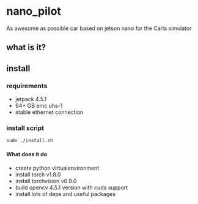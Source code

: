 # nano_pilot
As awesome as possible car based on jetson nano for the Carla simulator

## what is it?

## install

### requirements

- jetpack 4.5.1
- 64+ GB emc uhs-1
- stable ethernet connection

### install script

`sudo ./install.sh`

#### What does it do

- create python virtualenvironment
- install torch v1.8.0
- install torchvision v0.9.0
- build opencv 4.5.1 version with cuda support
- install lots of deps and useful packages

